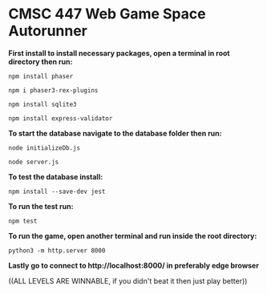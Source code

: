 # CMSC 447 Web Game Space Autorunner

**First install to install necessary packages, open a terminal in root directory then run:**

    npm install phaser

    npm i phaser3-rex-plugins

    npm install sqlite3

    npm install express-validator




**To start the database navigate to the database folder then run:**

    node initializeDb.js

    node server.js




**To test the database install:**

    npm install --save-dev jest




**To run the test run:**  

    npm test




**To run the game, open another terminal and run inside the root directory:**

    python3 -m http.server 8000
    
**Lastly go to connect to http://localhost:8000/ in preferably edge browser**

((ALL LEVELS ARE WINNABLE, if you didn't beat it then just play better))

